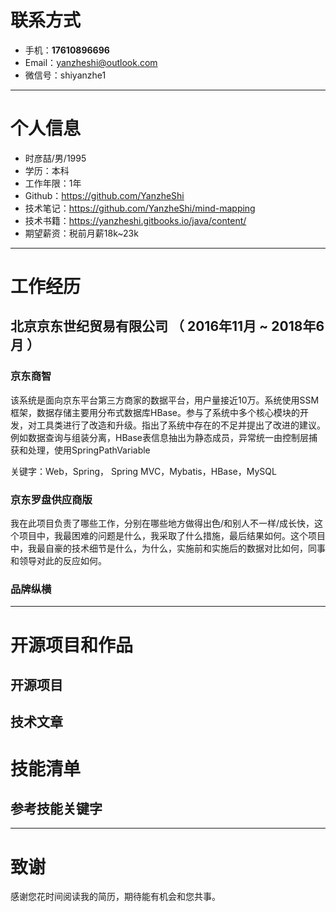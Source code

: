 
# 联系方式

- 手机：**17610896696**
- Email：yanzheshi@outlook.com 
- 微信号：shiyanzhe1

---

# 个人信息

 - 时彦喆/男/1995 
 - 学历：本科
 - 工作年限：1年
 - Github：https://github.com/YanzheShi
 - 技术笔记：https://github.com/YanzheShi/mind-mapping
 - 技术书籍：https://yanzheshi.gitbooks.io/java/content/
 - 期望薪资：税前月薪18k~23k

---



# 工作经历

## 北京京东世纪贸易有限公司 （ 2016年11月 ~ 2018年6月 ）

### 京东商智 
该系统是面向京东平台第三方商家的数据平台，用户量接近10万。系统使用SSM框架，数据存储主要用分布式数据库HBase。参与了系统中多个核心模块的开发，对工具类进行了改造和升级。指出了系统中存在的不足并提出了改进的建议。例如数据查询与组装分离，HBase表信息抽出为静态成员，异常统一由控制层捕获和处理，使用SpringPathVariable

关键字：Web，Spring， Spring MVC，Mybatis，HBase，MySQL


### 京东罗盘供应商版 
我在此项目负责了哪些工作，分别在哪些地方做得出色/和别人不一样/成长快，这个项目中，我最困难的问题是什么，我采取了什么措施，最后结果如何。这个项目中，我最自豪的技术细节是什么，为什么，实施前和实施后的数据对比如何，同事和领导对此的反应如何。

### 品牌纵横





---

# 开源项目和作品


## 开源项目


## 技术文章



# 技能清单


## 参考技能关键字



---

# 致谢
感谢您花时间阅读我的简历，期待能有机会和您共事。
